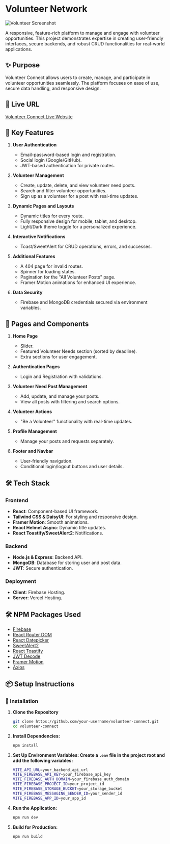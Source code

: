 # Volunteer Network

![Volunteer Screenshot](https://res.cloudinary.com/djx2qopcz/image/upload/v1757255839/Volunteer_Network_e860gj.png)

A responsive, feature-rich platform to manage and engage with volunteer opportunities. This project demonstrates expertise in creating user-friendly interfaces, secure backends, and robust CRUD functionalities for real-world applications.

## ✨ Purpose

Volunteer Connect allows users to create, manage, and participate in volunteer opportunities seamlessly. The platform focuses on ease of use, secure data handling, and responsive design.

## 🚀 Live URL

[Volunteer Connect Live Website](https://volunteer-connect-d5524.web.app)

## 🔑 Key Features

1. **User Authentication**  
   - Email-password-based login and registration.  
   - Social login (Google/GitHub).  
   - JWT-based authentication for private routes.

2. **Volunteer Management**  
   - Create, update, delete, and view volunteer need posts.  
   - Search and filter volunteer opportunities.  
   - Sign up as a volunteer for a post with real-time updates.

3. **Dynamic Pages and Layouts**  
   - Dynamic titles for every route.  
   - Fully responsive design for mobile, tablet, and desktop.  
   - Light/Dark theme toggle for a personalized experience.

4. **Interactive Notifications**  
   - Toast/SweetAlert for CRUD operations, errors, and successes.

5. **Additional Features**  
   - A 404 page for invalid routes.  
   - Spinner for loading states.  
   - Pagination for the "All Volunteer Posts" page.  
   - Framer Motion animations for enhanced UI experience.

6. **Data Security**  
   - Firebase and MongoDB credentials secured via environment variables.

## 📁 Pages and Components

1. **Home Page**  
   - Slider.  
   - Featured Volunteer Needs section (sorted by deadline).  
   - Extra sections for user engagement.

2. **Authentication Pages**  
   - Login and Registration with validations.  

3. **Volunteer Need Post Management**  
   - Add, update, and manage your posts.  
   - View all posts with filtering and search options.  

4. **Volunteer Actions**  
   - "Be a Volunteer" functionality with real-time updates.  

5. **Profile Management**  
   - Manage your posts and requests separately.  

6. **Footer and Navbar**  
   - User-friendly navigation.  
   - Conditional login/logout buttons and user details.

## 🛠️ Tech Stack

### Frontend
- **React**: Component-based UI framework.  
- **Tailwind CSS & DaisyUI**: For styling and responsive design.  
- **Framer Motion**: Smooth animations.  
- **React Helmet Async**: Dynamic title updates.  
- **React Toastify/SweetAlert2**: Notifications.

### Backend
- **Node.js & Express**: Backend API.  
- **MongoDB**: Database for storing user and post data.  
- **JWT**: Secure authentication.  

### Deployment
- **Client**: Firebase Hosting.  
- **Server**: Vercel Hosting.

## 🛠️ NPM Packages Used

- [Firebase](https://www.npmjs.com/package/firebase)  
- [React Router DOM](https://www.npmjs.com/package/react-router-dom)  
- [React Datepicker](https://www.npmjs.com/package/react-datepicker)  
- [SweetAlert2](https://www.npmjs.com/package/sweetalert2)  
- [React Toastify](https://www.npmjs.com/package/react-toastify)  
- [JWT Decode](https://www.npmjs.com/package/jwt-decode)  
- [Framer Motion](https://www.npmjs.com/package/framer-motion)  
- [Axios](https://www.npmjs.com/package/axios)  


## 📦 Setup Instructions

### 🔧 Installation
1. **Clone the Repository**

   ```bash
   git clone https://github.com/your-username/volunteer-connect.git
   cd volunteer-connect

2. **Install Dependencies:**

   ```bash
   npm install
3. **Set Up Environment Variables:
Create a `.env` file in the project root and add the following variables:**

   ```bash
   VITE_API_URL=your_backend_api_url
   VITE_FIREBASE_API_KEY=your_firebase_api_key
   VITE_FIREBASE_AUTH_DOMAIN=your_firebase_auth_domain
   VITE_FIREBASE_PROJECT_ID=your_project_id
   VITE_FIREBASE_STORAGE_BUCKET=your_storage_bucket
   VITE_FIREBASE_MESSAGING_SENDER_ID=your_sender_id
   VITE_FIREBASE_APP_ID=your_app_id

    ```

4. **Run the Application:**

   ```bash
   npm run dev
   ````

5. **Build for Production:**

   ```bash
   npm run build
   ```
